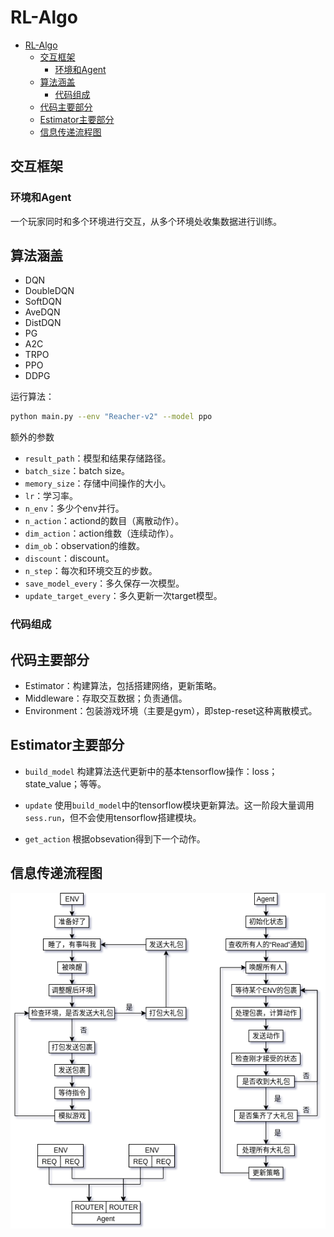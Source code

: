 # RL-Algo
<!-- TOC depthFrom:1 depthTo:6 withLinks:1 updateOnSave:1 orderedList:0 -->

- [RL-Algo](#rl-algo)
	- [交互框架](#交互框架)
		- [环境和Agent](#环境和agent)
	- [算法涵盖](#算法涵盖)
		- [代码组成](#代码组成)
	- [代码主要部分](#代码主要部分)
	- [Estimator主要部分](#estimator主要部分)
	- [信息传递流程图](#信息传递流程图)

<!-- /TOC -->
## 交互框架
### 环境和Agent
一个玩家同时和多个环境进行交互，从多个环境处收集数据进行训练。

## 算法涵盖
- DQN
- DoubleDQN
- SoftDQN
- AveDQN
- DistDQN
- PG
- A2C
- TRPO
- PPO
- DDPG

运行算法：
```bash
python main.py --env "Reacher-v2" --model ppo
```

额外的参数
- `result_path`：模型和结果存储路径。
- `batch_size`：batch size。
- `memory_size`：存储中间操作的大小。
- `lr`：学习率。
- `n_env`：多少个env并行。
- `n_action`：actiond的数目（离散动作）。
- `dim_action`：action维数（连续动作）。
- `dim_ob`：observation的维数。
- `discount`：discount。
- `n_step`：每次和环境交互的步数。
- `save_model_every`：多久保存一次模型。
- `update_target_every`：多久更新一次target模型。

### 代码组成
## 代码主要部分
- Estimator：构建算法，包括搭建网络，更新策略。
- Middleware：存取交互数据；负责通信。
- Environment：包装游戏环境（主要是gym），即step-reset这种离散模式。

## Estimator主要部分
- `build_model`
构建算法迭代更新中的基本tensorflow操作：loss；state_value；等等。

- `update`
使用`build_model`中的tensorflow模块更新算法。这一阶段大量调用`sess.run`，但不会使用tensorflow搭建模块。

- `get_action`
根据obsevation得到下一个动作。

## 信息传递流程图

![flow](flow.png)

